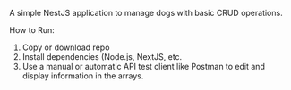 A simple NestJS application to manage dogs with basic CRUD operations.

How to Run:

1. Copy or download repo
2. Install dependencies (Node.js, NextJS, etc.
3. Use a manual or automatic API test client like Postman to edit and display information in the arrays.
